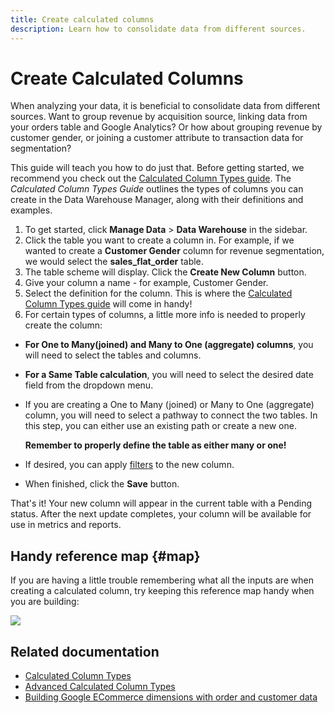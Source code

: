 ```yaml
---
title: Create calculated columns
description: Learn how to consolidate data from different sources.
---
```

# Create Calculated Columns


When analyzing your data, it is beneficial to consolidate data from different sources. Want to group revenue by acquisition source, linking data from your orders table and Google Analytics? Or how about grouping revenue by customer gender, or joining a customer attribute to transaction data for segmentation?

This guide will teach you how to do just that. Before getting started, we recommend you check out the [Calculated Column Types guide](../data-analyst/data-warehouse-mgr/calc-column-types.md). The _Calculated Column Types Guide_ outlines the types of columns you can create in the Data Warehouse Manager, along with their definitions and examples.

1. To get started, click **Manage Data** > **Data Warehouse** in the sidebar.
1. Click the table you want to create a column in. For example, if we wanted to create a **Customer Gender** column for revenue segmentation, we would select the **sales_flat_order** table.
1. The table scheme will display. Click the **Create New Column** button.
1. Give your column a name - for example, Customer Gender.
1. Select the definition for the column. This is where the [Calculated Column Types guide](../data-warehouse-mgr/calc-column-types.md) will come in handy!
1. For certain types of columns, a little more info is needed to properly create the column:

* **For One to Many(joined) and Many to One (aggregate) columns**, you will need to select the tables and columns.
* **For a Same Table calculation**, you will need to select the desired date field from the dropdown menu.
* If you are creating a One to Many (joined) or Many to One (aggregate) column, you will need to select a pathway to connect the two tables. In this step, you can either use an existing path or create a new one.

  **Remember to properly define the table as either many or one!**
* If desired, you can apply [filters](../../data-user/reports/ess-manage-data-filters.md) to the new column.
* When finished, click the **Save** button.

That's it! Your new column will appear in the current table with a Pending status. After the next update completes, your column will be available for use in metrics and reports.

## Handy reference map {#map}

If you are having a little trouble remembering what all the inputs are when creating a calculated column, try keeping this reference map handy when you are building:

![](../../mbi/assets//Calculated_Columns_Example.png)<!--{: width="805" height="643"}-->

## Related documentation

* [Calculated Column Types](../data-warehouse-mgr/calc-column-types.md)
* [Advanced Calculated Column Types](../data-warehouse-mgr/adv-calc-columns.md)
* [Building Google ECommerce dimensions with order and customer data](../data-warehouse-mgr/bldg-google-ecomm-dim.md)
